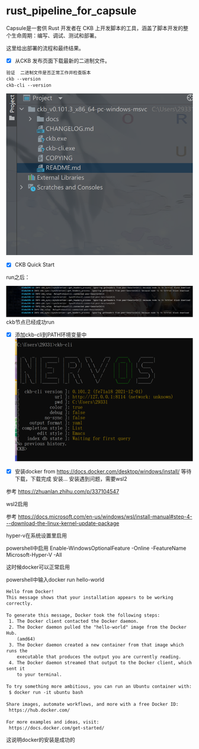 # rust_pipeline_for_capsule

Capsule是一套供 Rust 开发者在 CKB 上开发脚本的工具，涵盖了脚本开发的整个生命周期：编写、调试、测试和部署。

这里给出部署的流程和最终结果。

* [x]  从CKB 发布页面下载最新的二进制文件。

```txt
验证  二进制文件是否正常工作并检查版本
ckb --version 
ckb-cli --version
```

![img1](./img1.png)

* [x] CKB Quick Start

run之后：

![img2](./img2.png)
ckb节点已经成功run

* [x] 添加ckb-cli到PATH环境变量中
![img3](./img3.png)

* [x] 安装docker
from https://docs.docker.com/desktop/windows/install/
等待下载，下载完成
安装...
安装遇到问题，需要wsl2 

参考 https://zhuanlan.zhihu.com/p/337104547

wsl2启用

参考
https://docs.microsoft.com/en-us/windows/wsl/install-manual#step-4---download-the-linux-kernel-update-package


hyper-v在系统设置里启用

powershell中启用
Enable-WindowsOptionalFeature -Online -FeatureName Microsoft-Hyper-V -All

这时候docker可以正常启用

powershell中输入docker run hello-world

```
Hello from Docker!
This message shows that your installation appears to be working correctly.

To generate this message, Docker took the following steps:
 1. The Docker client contacted the Docker daemon.
 2. The Docker daemon pulled the "hello-world" image from the Docker Hub.
    (amd64)
 3. The Docker daemon created a new container from that image which runs the
    executable that produces the output you are currently reading.
 4. The Docker daemon streamed that output to the Docker client, which sent it
    to your terminal.

To try something more ambitious, you can run an Ubuntu container with:
 $ docker run -it ubuntu bash

Share images, automate workflows, and more with a free Docker ID:
 https://hub.docker.com/

For more examples and ideas, visit:
 https://docs.docker.com/get-started/
```

这说明docker的安装是成功的


